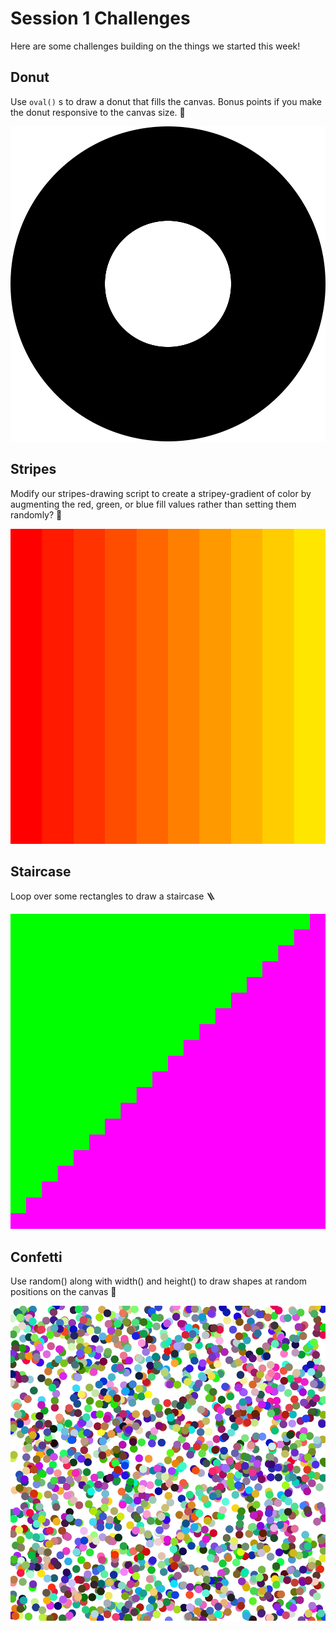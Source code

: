 # Session 1 Challenges

Here are some challenges building on the things we started this week!

## Donut

Use `oval()` s to draw a donut that fills the canvas. Bonus points if you make the donut responsive to the canvas size. 🍩

![Donut](donut.png)

## Stripes

Modify our stripes-drawing script to create a stripey-gradient of color by augmenting the red, green, or blue fill values rather than setting them randomly? 🌇

![Stripes](stripeGradient.png)

## Staircase

Loop over some rectangles to draw a staircase 🪜

![Staircase](staircase.png)

## Confetti

Use random() along with width() and height() to draw shapes at random positions on the canvas 🎉

![Confetti](confetti.png)
